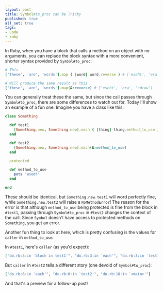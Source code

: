 ```yaml
---
layout: post
title: Symbol#to_proc can be Tricky
published: true
all_set: true
tags:
- Code
- ruby
---
```


In Ruby, when you have a block that calls a method on an object with no
arguments, you can replace the block syntax with a more convenient, shorter
syntax provided by `Symbol#to_proc`:

``` ruby
# This
['these', 'are', 'words'].map { |word| word.reverse } # ['eseht', 'era', 'sdrow']

# Will produce the same result as this
['these', 'are', 'words'].map(&:reverse) # ['eseht', 'era', 'sdrow']
```

You can generally treat these the same, but since the call passes through
`Symbol#to_proc`, there are some differences to watch out for.  Today I'll show
an example of a fun one.  Imagine you have a class like this:

``` ruby
class Something

  def test1
    [Something.new, Something.new].each { |thing| thing.method_to_use }
  end

  def test2
    [Something.new, Something.new].each(&:method_to_use)
  end

  protected

  def method_to_use
    puts 'used!'
  end

end
```

These should be identical, but `Something.new.test1` will word perfectly fine,
while `Something.new.test2` will raise a `NoMethodError`!  The reason for the
error is that although `method_to_use` being protected is fine from the block in
`#test1`, passing through `Symbol#to_proc` in `#test2` changes the context of the
call.  Since `Symbol` doesn't have access to protected methods on `Something`,
you get an error.

Another fun thing to look at here, which is pretty confusing is the values for
`caller` in `method_to_use`.

In `#test1`, here's `caller` (as you'd expect):

``` ruby
["do.rb:3:in `block in test1'", "do.rb:3:in `each'", "do.rb:3:in `test1'", "do.rb:15:in `<main>'"]
```

But `caller` in `#test2` tells a different story (one devoid of `Symbol#to_proc`):

``` ruby
["do.rb:6:in `each'", "do.rb:6:in `test2'", "do.rb:16:in `<main>'"]
```

And that's a preview for a follow-up post!
